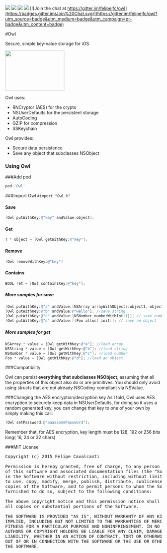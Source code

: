 ![](http://img.shields.io/cocoapods/p/Owl.svg?style=flat)
![](http://img.shields.io/cocoapods/v/Owl.svg?style=flat)
![](http://img.shields.io/cocoapods/l/Owl.svg?style=flat)
![](https://travis-ci.org/felipejfc/owl.svg?branch=master)
[![Join the chat at https://gitter.im/felipejfc/owl](https://badges.gitter.im/Join%20Chat.svg)](https://gitter.im/felipejfc/owl?utm_source=badge&utm_medium=badge&utm_campaign=pr-badge&utm_content=badge)

#Owl

Secure, simple key-value storage for iOS

<img src='http://spectrumtab.com/wp-content/uploads/2013/01/Owl-Logo.jpg' width='190' height='128'/>

Owl uses:
- RNCryptor (AES) for the crypto
- NSUserDefaults for the persistent storage
- AutoCoding
- GZIP for compression
- SSKeychain

Owl provides:
- Secure data persistence
- Save any object that subclasses NSObject

### Using Owl

###Add pod
```groovy
pod 'Owl'
```

###Import  Owl
```#import "Owl.h"```

#### Save
```objective-c
[Owl putWithKey:@"key" andValue:object];
```

#### Get
```objective-c
T * object = [Owl getWithKey:@"key"];
```

#### Remove
```objective-c
[Owl removeWithKey:@"key"]
```

#### Contains
```objective-c
BOOL ret = [Owl containsKey:@"key"];
```

##### More samples for save

```objective-c
[Owl putWithKey:@"a" andValue:[NSArray arrayWithObjects:object1, object2,...]]; //save array
[Owl putWithKey:@"b" andValue:@"Hello"]; //save string
[Owl putWithKey:@"c" andValue:[NSNumber numberWithInt:1]]; // save number
[Owl putWithKey:@"d" andValue:[[Foo alloc] init]]; // save an object
```

##### More samples for get

```objective-c
NSArray * value = [Owl getWithKey:@"a"]; //load array
NSString * value = [Owl getWithKey:@"b"]; //load string
NSNumber * value = [Owl getWithKey:@"c"]; //load number
Foo * value = [Owl getWithKey:@"d"]; //load an object
```
###Compatibility

Owl can persist **everything that subclasses NSObject**, assuming that all the properties of
this object also do or are primitives.
You should only avoid using structs that are not already NSCoding-compliant via NSValue.

###Changing the AES encryption/decryption key
As I told, Owl uses AES encryption to securely keep data in NSUserDefaults, for doing so it uses a random generated key, you can change that key to one of your own by simply making this call:
```objective-c
[Owl setPassword:@"aaaasomePassword"];
```
Remember that, for AES encryption, key length must be 128, 192 or 256 bits long( 16, 24 or 32 chars)

###MIT License
<pre>
Copyright (c) 2015 Felipe Cavalcanti

Permission is hereby granted, free of charge, to any person obtaining a copy
of this software and associated documentation files (the "Software"), to deal
in the Software without restriction, including without limitation the rights
to use, copy, modify, merge, publish, distribute, sublicense, and/or sell
copies of the Software, and to permit persons to whom the Software is
furnished to do so, subject to the following conditions:

The above copyright notice and this permission notice shall be included in
all copies or substantial portions of the Software.

THE SOFTWARE IS PROVIDED "AS IS", WITHOUT WARRANTY OF ANY KIND, EXPRESS OR
IMPLIED, INCLUDING BUT NOT LIMITED TO THE WARRANTIES OF MERCHANTABILITY,
FITNESS FOR A PARTICULAR PURPOSE AND NONINFRINGEMENT. IN NO EVENT SHALL THE
AUTHORS OR COPYRIGHT HOLDERS BE LIABLE FOR ANY CLAIM, DAMAGES OR OTHER
LIABILITY, WHETHER IN AN ACTION OF CONTRACT, TORT OR OTHERWISE, ARISING FROM,
OUT OF OR IN CONNECTION WITH THE SOFTWARE OR THE USE OR OTHER DEALINGS IN
THE SOFTWARE.
</pre>
